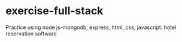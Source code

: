 # exercise-full-stack
Practice using node js-mongodb, express, html, css, javascript. hotel reservation software
